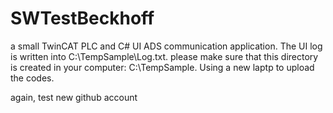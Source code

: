 # SWTestBeckhoff
a small TwinCAT PLC and C# UI ADS communication application.
The UI log is written into C:\TempSample\Log.txt.
please make sure that this directory is created in your computer: C:\TempSample.
Using a new laptp to upload the codes.

again, test new github account

